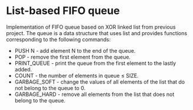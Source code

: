 # List-based FIFO queue
Implementation of FIFO queue based on XOR linked list from previous project.
The queue is a data structure that uses list and provides functions corresponding to the following commands:
* PUSH N - add element N to the end of the queue.
* POP - remove the first element from the queue.
* PRINT_QUEUE - print the queue from the first element to the lastly added.
* COUNT - the number of elements in queue ≤ SIZE.
* GARBAGE_SOFT - change the values of all elements of the list that do not belong to the queue to 0.
* GARBAGE_HARD - remove all elements from the list that does not belong to the queue.
